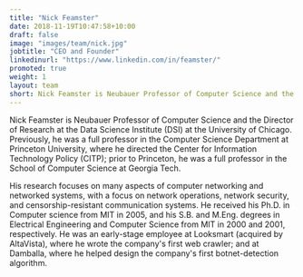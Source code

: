 ```yaml
---
title: "Nick Feamster"
date: 2018-11-19T10:47:58+10:00
draft: false
image: "images/team/nick.jpg"
jobtitle: "CEO and Founder"
linkedinurl: "https://www.linkedin.com/in/feamster/"
promoted: true
weight: 1
layout: team
short: Nick Feamster is Neubauer Professor of Computer Science and the Director of Research at the Data Science Institute (DSI) at the University of Chicago. His research focuses on network operations, network security, and censorship-resistant communication systems.
---
```


Nick Feamster is Neubauer Professor of Computer Science and the Director of
Research at the Data Science Institute (DSI) at the University of Chicago.
Previously, he was a full professor in the Computer Science Department at
Princeton University, where he directed the Center for Information Technology
Policy (CITP); prior to Princeton, he was a full professor in the School of
Computer Science at Georgia Tech.

His research focuses on many aspects of computer networking and networked
systems, with a focus on network operations, network security, and
censorship-resistant communication systems. He received his Ph.D. in Computer
science from MIT in 2005, and his S.B. and M.Eng. degrees in Electrical
Engineering and Computer Science from MIT in 2000 and 2001, respectively. He
was an early-stage employee at Looksmart (acquired by AltaVista), where he
wrote the company's first web crawler; and at Damballa, where he helped design
the company's first botnet-detection algorithm.
